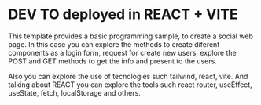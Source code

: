 # DEV TO deployed in REACT + VITE

This template provides a basic programming sample, to create a social web page.
In this case you can explore the methods to create diferent components as a login form,
request for create new users, explore the POST and GET methods to get the info and present
to the users.

Also you can explore the use of tecnologies such tailwind, react, vite. And talking about
REACT you can explore the tools such react router, useEffect, useState, fetch, localStorage
and others.
